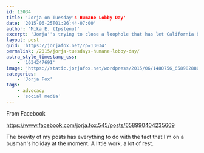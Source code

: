 ```yaml
---
id: 13034
title: 'Jorja on Tuesday's Humane Lobby Day'
date: '2015-06-25T01:26:44-07:00'
author: 'Mika E. (Ipstenu)'
excerpt: 'Jorja''s trying to close a loophole that has let California be the second largest market for ivory in the entire USA.'
layout: post
guid: 'https://jorjafox.net/?p=13034'
permalink: /2015/jorja-tuesdays-humane-lobby-day/
astra_style_timestamp_css:
    - '1634247691'
image: 'https://static.jorjafox.net/wordpress/2015/06/1480756_658982880903088_640595824760985163_n.jpg'
categories:
    - 'Jorja Fox'
tags:
    - advocacy
    - 'social media'
---
```


From Facebook

https://www.facebook.com/jorja.fox.545/posts/658990404235669

The brevity of my posts has everything to do with the fact that I'm on a busman's holiday at the moment. A little work, a lot of rest.
